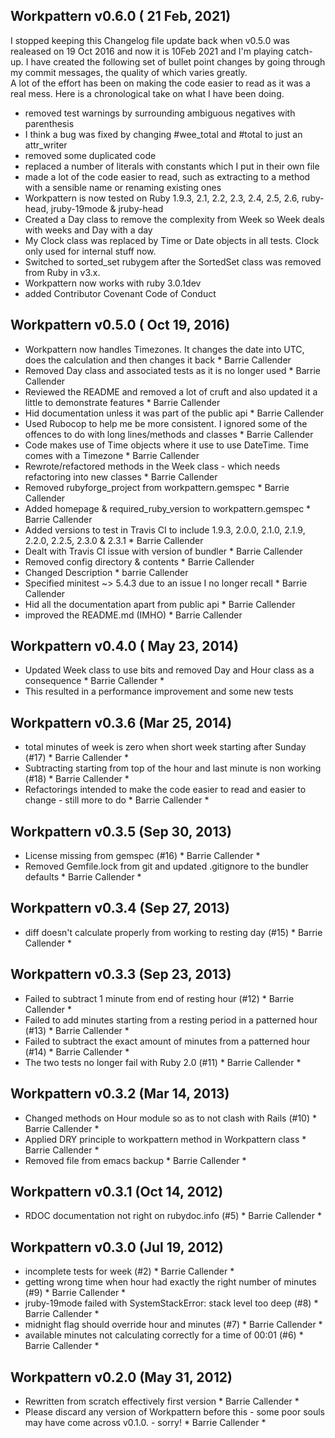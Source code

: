 ## Workpattern v0.6.0 ( 21 Feb, 2021) ##

I stopped keeping this Changelog file update back when v0.5.0 was realeased on 19 Oct 2016 and now it is 10Feb 2021 and I'm playing catch-up.
I have created the following set of bullet point changes by going through my commit messages, the quality of which varies greatly.  
A lot of the effort has been on making the code easier to read as it was a real mess.
Here is a chronological take on what I have been doing.

* removed test warnings by surrounding ambiguous negatives with parenthesis
* I think a bug was fixed by changing #wee_total and #total to just an attr_writer
* removed some duplicated code
* replaced a number of literals with constants which I put in their own file
* made a lot of the code easier to read, such as extracting to a method with a sensible name or renaming existing ones
* Workpattern is now tested on Ruby 1.9.3, 2.1, 2.2, 2.3, 2.4, 2.5, 2.6, ruby-head, jruby-19mode & jruby-head
* Created a Day class to remove the complexity from Week so Week deals with weeks and Day with a day
* My Clock class was replaced by Time or Date objects in all tests.  Clock only used for internal stuff now.
* Switched to sorted_set rubygem after the SortedSet class was removed from Ruby in v3.x.
* Workpattern now works with ruby 3.0.1dev
* added Contributor Covenant Code of Conduct

## Workpattern v0.5.0 ( Oct 19, 2016) ##

* Workpattern now handles Timezones.  It changes the date into UTC, does the calculation and then changes it back * Barrie Callender
* Removed Day class and associated tests as it is no longer used * Barrie Callender
* Reviewed the README and removed a lot of cruft and also updated it a little to demonstrate features * Barrie Callender
* Hid documentation unless it was part of the public api * Barrie Callender
* Used Rubocop to help me be more consistent.  I ignored some of the offences to do with long lines/methods and classes * Barrie Callender
* Code makes use of Time objects where it use to use DateTime.  Time comes with a Timezone * Barrie Callender
* Rewrote/refactored methods in the Week class - which needs refactoring into new classes * Barrie Callender
* Removed rubyforge_project from workpattern.gemspec * Barrie Callender
* Added homepage & required_ruby_version to workpattern.gemspec * Barrie Callender
* Added versions to test in Travis CI to include 1.9.3, 2.0.0, 2.1.0, 2.1.9, 2.2.0, 2.2.5, 2.3.0 & 2.3.1 * Barrie Callender
* Dealt with Travis CI issue with version of bundler * Barrie Callender
* Removed config directory & contents * Barrie Callender
* Changed Description * barrie Callender
* Specified minitest ~> 5.4.3 due to an issue I no longer recall * Barrie Callender
* Hid all the documentation apart from public api * Barrie Callender
* improved the README.md (IMHO) * Barrie Callender

## Workpattern v0.4.0 ( May 23, 2014)  ##

* Updated Week class to use bits and removed Day and Hour class as a consequence * Barrie Callender *
* This resulted in a performance improvement and some new tests

## Workpattern v0.3.6 (Mar 25, 2014)  ##

* total minutes of week is zero when short week starting after Sunday (#17) * Barrie Callender *
* Subtracting starting from top of the hour and last minute is non working (#18) * Barrie Callender *
* Refactorings intended to make the code easier to read and easier to change - still more to do * Barrie Callender *

## Workpattern v0.3.5 (Sep 30, 2013)  ##

* License missing from gemspec (#16) * Barrie Callender *
* Removed Gemfile.lock from git and updated .gitignore to the bundler defaults * Barrie Callender *

## Workpattern v0.3.4 (Sep 27, 2013)  ##

* diff doesn't calculate properly from working to resting day (#15) * Barrie Callender *

## Workpattern v0.3.3 (Sep 23, 2013)  ##

* Failed to subtract 1 minute from end of resting hour (#12) * Barrie Callender *
* Failed to add minutes starting from a resting period in a patterned hour (#13) * Barrie Callender *
* Failed to subtract the exact amount of minutes from a patterned hour (#14) * Barrie Callender *
* The two tests no longer fail with Ruby 2.0 (#11) * Barrie Callender *


## Workpattern v0.3.2 (Mar 14, 2013)  ##

* Changed methods on Hour module so as to not clash with Rails (#10) * Barrie Callender *
* Applied DRY principle to workpattern method in Workpattern class * Barrie Callender *
* Removed file from emacs backup * Barrie Callender *

## Workpattern v0.3.1 (Oct 14, 2012)  ##

* RDOC documentation not right on rubydoc.info (#5) * Barrie Callender *

## Workpattern v0.3.0 (Jul 19, 2012)  ##

* incomplete tests for week (#2) * Barrie Callender *
* getting wrong time when hour had exactly the right number of minutes (#9) * Barrie Callender *
* jruby-19mode failed with SystemStackError: stack level too deep  (#8) * Barrie Callender *
* midnight flag should override hour and minutes  (#7) * Barrie Callender *
* available minutes not calculating correctly for a time of 00:01 (#6) * Barrie Callender *

## Workpattern v0.2.0 (May 31, 2012)  ##

*   Rewritten from scratch effectively first version * Barrie Callender *
* Please discard any version of Workpattern before this - some poor souls may have come across v0.1.0. - sorry! * Barrie Callender *
